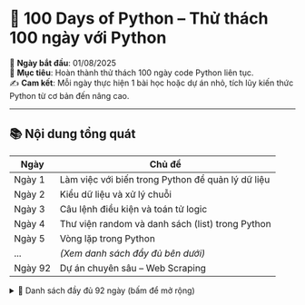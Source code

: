 # 🐍 100 Days of Python – Thử thách 100 ngày với Python

📅 **Ngày bắt đầu**: 01/08/2025  
📌 **Mục tiêu**: Hoàn thành thử thách 100 ngày code Python liên tục.  
✍️ **Cam kết**: Mỗi ngày thực hiện 1 bài học hoặc dự án nhỏ, tích lũy kiến thức Python từ cơ bản đến nâng cao.

---

## 📚 Nội dung tổng quát

| Ngày | Chủ đề |
|------|--------|
| Ngày 1 | Làm việc với biến trong Python để quản lý dữ liệu |
| Ngày 2 | Kiểu dữ liệu và xử lý chuỗi |
| Ngày 3 | Câu lệnh điều kiện và toán tử logic |
| Ngày 4 | Thư viện random và danh sách (list) trong Python |
| Ngày 5 | Vòng lặp trong Python |
| ... | *(Xem danh sách đầy đủ bên dưới)* |
| Ngày 92 | Dự án chuyên sâu – Web Scraping |

<details>
<summary>📜 Danh sách đầy đủ 92 ngày (bấm để mở rộng) </summary>
Day 1 - Working with Variables in Python to Manage Data

Day 2 - Understanding Data Types and How to Manipulate Strings

Day 3 - Control Flow and Logical Operators

Day 4 - Randomisation and Python Lists

Day 5 - Python Loops

Day 6 - Python Functions & Karel

Day 7 - Hangman

Day 8 - Function Parameters & Caesar Cipher

Day 9 - Dictionaries, Nesting and the Secret Auction

Day 10 - Function Return Values and the Calculator Project

Day 11 - Blackjack Capstone Project

Day 12 - Scope and Namespacing in Python

Day 13 - Debugging: How to Find and Fix Errors in your Code

Day 14 - Higher Lower Game Project

Day 15 - Local Development Environment Setup & the Coffee Machine

Day 16 - Object Oriented Programming (OOP)

Day 17 - The Quiz Project & the Benefits of OOP

Day 18 - Turtle & the Graphical User Interface (GUI)

Day 19 - Instances, State and Higher Order Functions

Day 20 - Build the Snake Game Part 1: Animation & Coordinates

Day 21 - Build the Snake Game Part 2: Inheritance & List Slicing

Day 22 - Build Pong: The Famous Arcade Game

Day 23 - The Turtle Crossing Capstone Project

Day 24 - Files, Directories and Paths

Day 25 - Working with CSV Data and the Pandas Library

Day 26 - List Comprehension and the NATO Alphabet

Day 27 - Tkinter, *args, **kwargs and Creating GUI Programs

Day 28 - Tkinter, Dynamic Typing and the Pomodoro GUI Application

Day 29 - Building a Password Manager GUI App with Tkinter

Day 30 - Errors, Exceptions and JSON Data: Improving the Password Manager

Day 31 - Flash Card App Capstone Project

Day 32 - Send Email (smtplib) & Manage Dates (datetime)

Day 33 - API Endpoints & API Parameters - ISS Overhead Notifier

Day 34 - API Practice - Creating a GUI Quiz App

Day 35 - Keys, Authentication & Environment Variables: Send SMS

Day 36 - Stock Trading News Alert Project

Day 37 - Habit Tracking Project: API Post Requests & Headers

Day 38 - Workout Tracking Using Google Sheets

Day 39 - Capstone Part 1: Flight Deal Finder

Day 40 - Capstone Part 2: Flight Club

Day 41 - Introduction to HTML

Day 42 - Intermediate HTML

Day 43 - Introduction to CSS

Day 44 - Intermediate CSS

Day 45 - Web Scraping with Beautiful Soup

Day 46 - Create a Spotify Playlist using the Musical Time Machine

Day 47 - Create an Automated Amazon Price Tracker

Day 48 - Selenium Webdriver Browser and Game Playing Bot

Day 49 - Automating Job Applications on LinkedIn

Day 50 - Auto Tinder Swiping Bot

Day 51 - Internet Speed Twitter Complaint Bot

Day 52 - Instagram Follower Bot

Day 53 - Data Entry Job Automation

Day 54 - Introduction to Web Development with Flask

Day 55 - HTML & URL Parsing in Flask and the Higher Lower Game

Day 56 - Rendering HTML/Static files and Using Website Templates

Day 57 - Templating with Jinja in Flask Applications

Day 58 - Bootstrap

Day 59 - Blog Capstone Project Part 2 - Adding Styling

Day 60 - POST Requests with Flask and HTML Forms

Day 61 - Building Advanced Forms with Flask-WTForms

Day 62 - Flask, WTForms, Bootstrap and CSV - Coffee & Wifi Project

Day 63 - Databases and with SQLite and SQLAlchemy

Day 64 - My Top 10 Movies Website

Day 65 - How to Create a Website that People will Love

Day 66 - Building Your Own API with RESTful Routing

Day 67 - Blog Capstone Project Part 3 - RESTful Routing

Day 68 - Authentication with Flask

Day 69 - Blog Capstone Project Part 4 - Adding Users

Day 70 - Deploying Your Web Application with Digital Ocean

Day 71 - Data Exploration with Pandas: College Major v.s. Your Salary

Day 72 - Data Visualisation with Matplotlib: Programming Languages

Day 73 - Aggregate & Merge Data with Pandas: Analyse the LEGO Dataset

Day 74 - Google Trends Data: Resampling and Visualising Time Series

Day 75 - Beautiful Plotly Charts & Analysing the Android App Store

Day 76 - Computation with NumPy and N-Dimensional Arrays

Day 77 - Linear Regression and Data Visualisation with Seaborn

Day 78 - Analysing the Nobel Prize with Plotly, Matplotlib & Seaborn

Day 79 - The Tragic Discovery of Handwashing: t-Tests & Distributions

Day 80 - Capstone Project - Predict House Prices

Day 81 - Professional Portfolio Project - (Python Scripting)

Day 82 - Professional Portfolio Project - (Python Web Development)

Day 83 - Professional Portfolio Project - (Python Scripting)

Day 84 - Professional Portfolio Project - (GUI)

Day 85 - Professional Portfolio Project - (GUI)

Day 86 - Professional Portfolio Project - (Game)

Day 87 - Professional Portfolio Project - (Web Development)

Day 88 - Professional Portfolio Project - (Web Development)

Day 89 - Professional Portfolio Project - (GUI Desktop App)

Day 90 - Professional Portfolio Project - (HTTP Requests & APIs)

Day 91 - Professional Portfolio Project - (Image Processing & Data Science)

Day 92 - Professional Portfolio Project - (Web Scraping)

